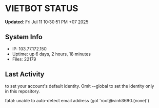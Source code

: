 # VIETBOT STATUS
**Updated**: Fri Jul 11 10:30:51 PM +07 2025

## System Info
- IP: 103.77.172.150
- Uptime: up 6 days, 2 hours, 18 minutes
- Files: 22179

## Last Activity

to set your account's default identity.
Omit --global to set the identity only in this repository.

fatal: unable to auto-detect email address (got 'root@vinh3690.(none)')
